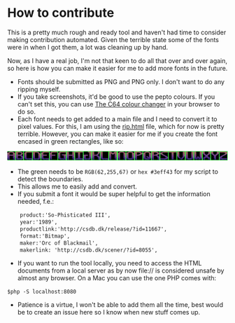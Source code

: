 # How to contribute

This is a pretty much rough and ready tool and haven't had time to consider making contribution automated. Given the terrible state some of the fonts were in when I got them, a lot was cleaning up by hand.

Now, as I have a real job, I'm not that keen to do all that over and over again, so here is how you can make it easier for me to add more fonts in the future.

* Fonts should be submitted as PNG and PNG only. I don't want to do any ripping myself.
* If you take screenshots, it'd be good to use the pepto colours. If you can't set this, you can use [The C64 colour changer](https://codepo8.github.io/c64-colour-changer/index.html) in your browser to do so. 
* Each font needs to get added to a main file and I need to convert it to pixel values. For this, I am using the [rip.html](rip.html) file, which for now is pretty terrible. However, you can make it easier for me if you create the font encased in green rectangles, like so: 

![font in green rectangles](./img/font-with-boundaries.png)

* The green needs to be `RGB(62,255,67)` or `hex #3eff43` for my script to detect the boundaries.
* This allows me to easily add and convert.
* If you submit a font it would be super helpful to get the information needed, f.e.:
```
    product:'So-Phisticated III',
    year:'1989',
    productlink:'http://csdb.dk/release/?id=11667',
    format:'Bitmap',
    maker:'Orc of Blackmail',
    makerlink: 'http://csdb.dk/scener/?id=8055',
```

* If you want to run the tool locally, you need to access the HTML documents from a local server as by now file:// is considered unsafe by almost any browser. On a Mac you can use the one PHP comes with: 
```
$php -S localhost:8080
```

* Patience is a virtue, I won't be able to add them all the time, best would be to create an issue here so I know when new stuff comes up.
